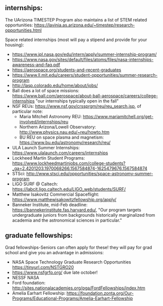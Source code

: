 ## internships:

The UArizona TIMESTEP Program also maintains a list of STEM related opportunities: https://lavinia.as.arizona.edu/~timestep/research-opportunities.html

Space related internships (most will pay a stipend and provide for your housing):

* https://www.jpl.nasa.gov/edu/intern/apply/summer-internship-program/
* https://www.nasa.gov/sites/default/files/atoms/files/nasa-internships-awareness-and-faq.pdf
* https://aerospace.org/students-and-recent-graduates
* https://www.ll.mit.edu/careers/student-opportunities/summer-research-program
* http://lasp.colorado.edu/home/about/jobs/
* Ball does a lot of space missions: https://www.ball.com/aerospace/about-ball-aerospace/careers/college-internships
"our internships typically open in the fall"
* NSF REUs: https://www.nsf.gov/crssprgm/reu/reu_search.jsp, of particular note:
  * Maria Mitchell Astronomy REU: https://www.mariamitchell.org/get-involved/internships/reu
  * Northern Arizona/Lowell Observatory: http://www.physics.nau.edu/~reu/howto.htm
  * BU REU on space plasma and magnetism: https://www.bu.edu/astronomy/research/reu/
* ULA Launch Summer Internships: https://www.ulalaunch.com/careers/internships
* Lockheed Martin Student Programs:  https://www.lockheedmartinjobs.com/college-students?_ga=2.4201203.1970068266.1567584874-1625479676.1567584874
* STSci: http://www.stsci.edu/opportunities/space-astronomy-summer-program
* LIGO SURF @ Caltech: https://labcit.ligo.caltech.edu/LIGO_web/students/SURF/
* Matthew Isakovitz Commercial Spaceflight: https://www.matthewisakowitzfellowship.org/apply/
* Banneker Institute, mid-Feb deadline: https://bannekerinstitute.fas.harvard.edu/, "Our program targets undergraduate juniors from backgrounds historically marginalized from academia and the astronomical sciences in particular."


## graduate fellowships:

Grad fellowships-Seniors can often apply for these! they will pay for grad school and give you an advantage in admissions:

* NASA Space Technology Graduate Research Opportunities  https://tinyurl.com/NSTGRO20
* https://www.nsfgrfp.org/ due late october!
* NESSF NASA
* Ford foundation: http://sites.nationalacademies.org/pga/FordFellowships/index.htm
* Amelia Earhart Fellowship: https://foundation.zonta.org/Our-Programs/Educational-Programs/Amelia-Earhart-Fellowship
